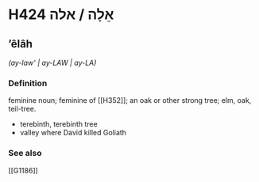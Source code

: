 # H424 אֵלָה / אלה

## ʼêlâh

_(ay-law' | ay-LAW | ay-LA)_

### Definition

feminine noun; feminine of [[H352]]; an oak or other strong tree; elm, oak, teil-tree.

- terebinth, terebinth tree
- valley where David killed Goliath
### See also

[[G1186]]

